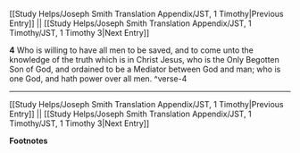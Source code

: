 [[Study Helps/Joseph Smith Translation Appendix/JST, 1 Timothy|Previous Entry]]  ||  [[Study Helps/Joseph Smith Translation Appendix/JST, 1 Timothy/JST, 1 Timothy 3|Next Entry]]

**4**  Who is willing to have all men to be saved, and to come unto the knowledge of the truth which is in Christ Jesus, who is the Only Begotten Son of God, and ordained to be a Mediator between God and man; who is one God, and hath power over all men. ^verse-4


---
[[Study Helps/Joseph Smith Translation Appendix/JST, 1 Timothy|Previous Entry]]  ||  [[Study Helps/Joseph Smith Translation Appendix/JST, 1 Timothy/JST, 1 Timothy 3|Next Entry]]


**Footnotes**
